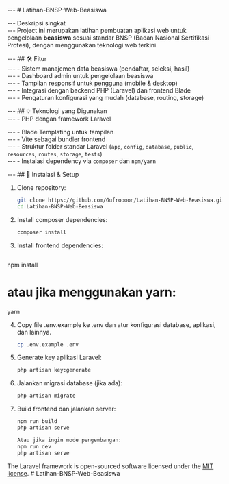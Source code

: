 --- # Latihan-BNSP-Web-Beasiswa

--- Deskripsi singkat  
--- Project ini merupakan latihan pembuatan aplikasi web untuk pengelolaan **beasiswa** sesuai standar BNSP (Badan Nasional Sertifikasi Profesi), dengan menggunakan   teknologi web terkini.

--- ## 🛠️ Fitur  
--- - Sistem manajemen data beasiswa (pendaftar, seleksi, hasil)  
--- - Dashboard admin untuk pengelolaan beasiswa  
--- - Tampilan responsif untuk pengguna (mobile & desktop)  
--- - Integrasi dengan backend PHP (Laravel) dan frontend Blade  
--- - Pengaturan konfigurasi yang mudah (database, routing, storage)  

--- ## 💡 Teknologi yang Digunakan  
--- - PHP dengan framework Laravel  

--- - Blade Templating untuk tampilan  
--- - Vite sebagai bundler frontend  
--- - Struktur folder standar Laravel (`app`, `config`, `database`, `public`, `resources`, `routes`, `storage`, `tests`)  
--- - Instalasi dependency via `composer` dan `npm/yarn`  

--- ## 🚀 Instalasi & Setup  
1. Clone repository:  
   ```bash
   git clone https://github.com/Gufroooon/Latihan-BNSP-Web-Beasiswa.git
   cd Latihan-BNSP-Web-Beasiswa

2. Install composer dependencies:  
   ```bash
   composer install

3. Install frontend dependencies: 
   ```bash
  npm install
  # atau jika menggunakan yarn:
  yarn   

4. Copy file .env.example ke .env dan atur konfigurasi database, aplikasi, dan lainnya.
   ```bash
   cp .env.example .env

5. Generate key aplikasi Laravel: 
   ```bash
   php artisan key:generate

6. Jalankan migrasi database (jika ada):
   ```bash
   php artisan migrate

7. Build frontend dan jalankan server: 
   ```bash
   npm run build
   php artisan serve      

   Atau jika ingin mode pengembangan:
   npm run dev
   php artisan serve
The Laravel framework is open-sourced software licensed under the [MIT license](https://opensource.org/licenses/MIT).
#   L a t i h a n - B N S P - W e b - B e a s i s w a 
 
 
